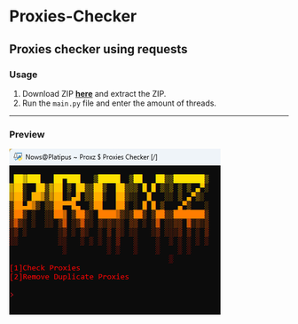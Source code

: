 # Proxies-Checker
Proxies checker using requests
--------------------------------------

### Usage

1. Download ZIP <a href="https://github.com/platipus9999/Proxies-Checker/archive/refs/heads/main.zip">**here**</a> and extract the ZIP.
2. Run the `main.py` file and enter the amount of threads.

--------------------------------------
### Preview
<img src="https://github.com/platipus9999/Proxies-Checker/blob/main/image.png">
